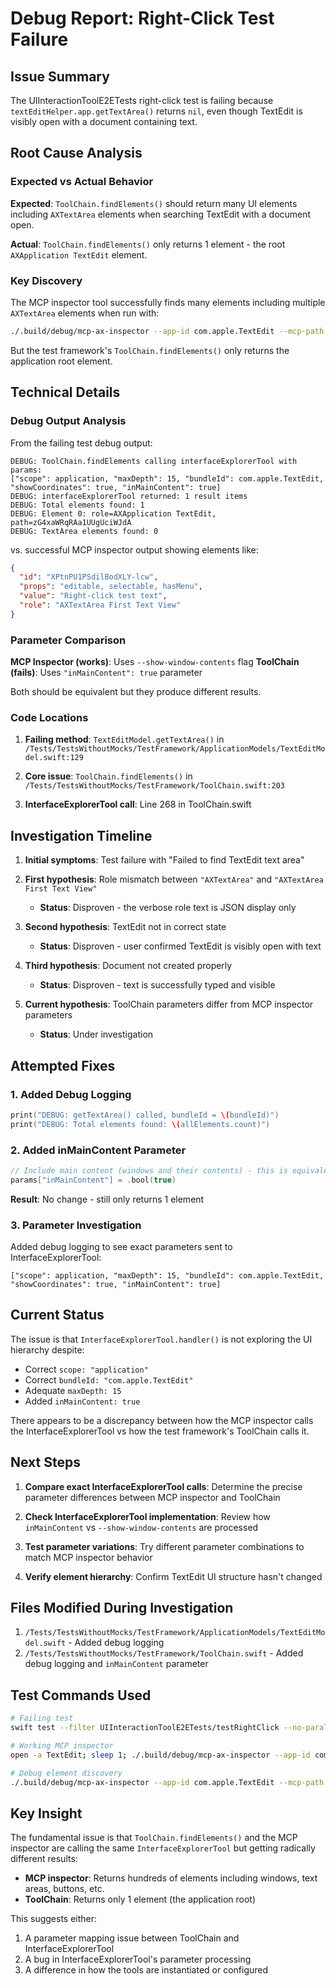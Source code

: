 # Debug Report: Right-Click Test Failure

## Issue Summary

The UIInteractionToolE2ETests right-click test is failing because `textEditHelper.app.getTextArea()` returns `nil`, even though TextEdit is visibly open with a document containing text.

## Root Cause Analysis

### Expected vs Actual Behavior

**Expected**: `ToolChain.findElements()` should return many UI elements including `AXTextArea` elements when searching TextEdit with a document open.

**Actual**: `ToolChain.findElements()` only returns 1 element - the root `AXApplication TextEdit` element.

### Key Discovery

The MCP inspector tool successfully finds many elements including multiple `AXTextArea` elements when run with:
```bash
./.build/debug/mcp-ax-inspector --app-id com.apple.TextEdit --mcp-path ./.build/debug/MacMCP --show-window-contents
```

But the test framework's `ToolChain.findElements()` only returns the application root element.

## Technical Details

### Debug Output Analysis

From the failing test debug output:

```
DEBUG: ToolChain.findElements calling interfaceExplorerTool with params: 
["scope": application, "maxDepth": 15, "bundleId": com.apple.TextEdit, "showCoordinates": true, "inMainContent": true]
DEBUG: interfaceExplorerTool returned: 1 result items
DEBUG: Total elements found: 1
DEBUG: Element 0: role=AXApplication TextEdit, path=zG4xaWRqRAa1UUgUciWJdA
DEBUG: TextArea elements found: 0
```

vs. successful MCP inspector output showing elements like:
```json
{
  "id": "XPtnPU1PSdilBodXLY-lcw",
  "props": "editable, selectable, hasMenu",
  "value": "Right-click test text",
  "role": "AXTextArea First Text View"
}
```

### Parameter Comparison

**MCP Inspector (works)**: Uses `--show-window-contents` flag
**ToolChain (fails)**: Uses `"inMainContent": true` parameter

Both should be equivalent but they produce different results.

### Code Locations

1. **Failing method**: `TextEditModel.getTextArea()` in `/Tests/TestsWithoutMocks/TestFramework/ApplicationModels/TextEditModel.swift:129`

2. **Core issue**: `ToolChain.findElements()` in `/Tests/TestsWithoutMocks/TestFramework/ToolChain.swift:203`

3. **InterfaceExplorerTool call**: Line 268 in ToolChain.swift

## Investigation Timeline

1. **Initial symptoms**: Test failure with "Failed to find TextEdit text area"

2. **First hypothesis**: Role mismatch between `"AXTextArea"` and `"AXTextArea First Text View"`
   - **Status**: Disproven - the verbose role text is JSON display only

3. **Second hypothesis**: TextEdit not in correct state
   - **Status**: Disproven - user confirmed TextEdit is visibly open with text

4. **Third hypothesis**: Document not created properly
   - **Status**: Disproven - text is successfully typed and visible

5. **Current hypothesis**: ToolChain parameters differ from MCP inspector parameters
   - **Status**: Under investigation

## Attempted Fixes

### 1. Added Debug Logging
```swift
print("DEBUG: getTextArea() called, bundleId = \(bundleId)")
print("DEBUG: Total elements found: \(allElements.count)")
```

### 2. Added inMainContent Parameter
```swift
// Include main content (windows and their contents) - this is equivalent to --show-window-contents
params["inMainContent"] = .bool(true)
```
**Result**: No change - still only returns 1 element

### 3. Parameter Investigation
Added debug logging to see exact parameters sent to InterfaceExplorerTool:
```
["scope": application, "maxDepth": 15, "bundleId": com.apple.TextEdit, "showCoordinates": true, "inMainContent": true]
```

## Current Status

The issue is that `InterfaceExplorerTool.handler()` is not exploring the UI hierarchy despite:
- Correct `scope: "application"`
- Correct `bundleId: "com.apple.TextEdit"`
- Adequate `maxDepth: 15`
- Added `inMainContent: true`

There appears to be a discrepancy between how the MCP inspector calls the InterfaceExplorerTool vs how the test framework's ToolChain calls it.

## Next Steps

1. **Compare exact InterfaceExplorerTool calls**: Determine the precise parameter differences between MCP inspector and ToolChain

2. **Check InterfaceExplorerTool implementation**: Review how `inMainContent` vs `--show-window-contents` are processed

3. **Test parameter variations**: Try different parameter combinations to match MCP inspector behavior

4. **Verify element hierarchy**: Confirm TextEdit UI structure hasn't changed

## Files Modified During Investigation

1. `/Tests/TestsWithoutMocks/TestFramework/ApplicationModels/TextEditModel.swift` - Added debug logging
2. `/Tests/TestsWithoutMocks/TestFramework/ToolChain.swift` - Added debug logging and `inMainContent` parameter

## Test Commands Used

```bash
# Failing test
swift test --filter UIInteractionToolE2ETests/testRightClick --no-parallel

# Working MCP inspector
open -a TextEdit; sleep 1; ./.build/debug/mcp-ax-inspector --app-id com.apple.TextEdit --mcp-path ./.build/debug/MacMCP --show-window-contents --raw-json

# Debug element discovery
./.build/debug/mcp-ax-inspector --app-id com.apple.TextEdit --mcp-path ./.build/debug/MacMCP --show-window-contents
```

## Key Insight

The fundamental issue is that `ToolChain.findElements()` and the MCP inspector are calling the same `InterfaceExplorerTool` but getting radically different results:
- **MCP inspector**: Returns hundreds of elements including windows, text areas, buttons, etc.
- **ToolChain**: Returns only 1 element (the application root)

This suggests either:
1. A parameter mapping issue between ToolChain and InterfaceExplorerTool
2. A bug in InterfaceExplorerTool's parameter processing
3. A difference in how the tools are instantiated or configured